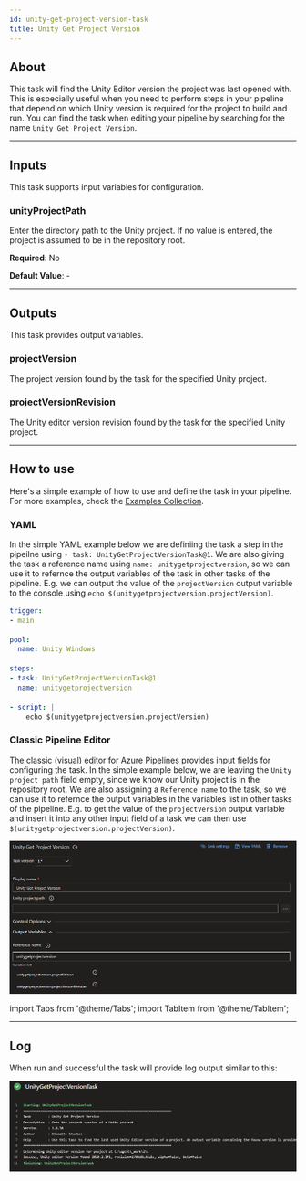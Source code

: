 ```yaml
---
id: unity-get-project-version-task
title: Unity Get Project Version
---
```


## About

This task will find the Unity Editor version the project was last opened with. This is especially useful
when you need to perform steps in your pipeline that depend on which Unity version is required for the project to build
and run. You can find the task when editing your pipeline by searching for the name `Unity Get Project Version`.

---

## Inputs

This task supports input variables for configuration.

### unityProjectPath

Enter the directory path to the Unity project. If no value is entered, the project is assumed to be in the repository root.

**Required**: No

**Default Value**: -

---

## Outputs

This task provides output variables.

### projectVersion

The project version found by the task for the specified Unity project.

### projectVersionRevision

The Unity editor version revision found by the task for the specified Unity project.

---

## How to use

Here's a simple example of how to use and define the task in your pipeline. For more examples, check the [Examples Collection](./examples.md).

### YAML

In the simple YAML example below we are definiing the task a step in the pipeilne using `- task: UnityGetProjectVersionTask@1`. We are also giving the task a reference name using `name: unitygetprojectversion`, so we can use it to refernce the output variables of the task in other tasks of the pipeline. E.g. we can output the value of the `projectVersion` output variable to the console using `echo $(unitygetprojectversion.projectVersion)`.

```yaml
trigger:
- main

pool:
  name: Unity Windows

steps:
- task: UnityGetProjectVersionTask@1
  name: unitygetprojectversion

- script: |
    echo $(unitygetprojectversion.projectVersion)
```

### Classic Pipeline Editor

The classic (visual) editor for Azure Pipelines provides input fields for configuring the task. In the simple example below, we are leaving the `Unity project path` field empty, since we know our Unity project is in the repository root. We are also assigning a `Reference name` to the task, so we can use it to refernce the output variables in the variables list in other tasks of the pipeline. E.g. to get the value of the `projectVersion` output variable and insert it into any other input field of a task we can then use `$(unitygetprojectversion.projectVersion)`.

![Classic Pipeline Designer Task Configuration](../static/img/unity-get-project-version-task/get-project-version-classic.png)

import Tabs from '@theme/Tabs';
import TabItem from '@theme/TabItem';

---

## Log

When run and successful the task will provide log output similar to this:

![Task Log](../static/img/unity-get-project-version-task/get-project-version-log.png)
